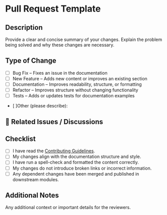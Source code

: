 # Pull Request Template

## Description

Provide a clear and concise summary of your changes. Explain the problem being solved and why these changes are necessary.

## Type of Change

- [ ] Bug Fix – Fixes an issue in the documentation
- [ ] New Feature – Adds new content or improves an existing section
- [ ] Documentation – Improves readability, structure, or formatting
- [ ] Refactor – Improves structure without changing functionality
- [ ] Tests – Adds or updates tests for documentation examples
- [ ]Other (please describe):

## 🔗 Related Issues / Discussions

<!-- Reference any related issue, discussion, or RFC (if applicable) -->
<!-- Example: Closes #123, Related to glandjs/gland#456 -->

## Checklist

- [ ] I have read the [Contributing Guidelines](../docs/CONTRIBUTING.md).
- [ ] My changes align with the documentation structure and style.
- [ ] I have run a spell-check and formatted the content correctly.
- [ ] My changes do not introduce broken links or incorrect information.
- [ ] Any dependent changes have been merged and published in downstream modules.

## Additional Notes

Any additional context or important details for the reviewers.
